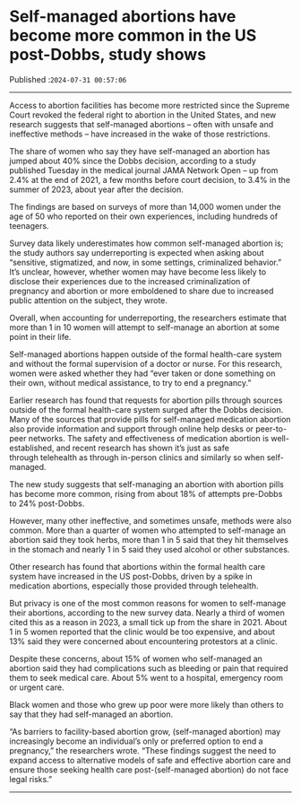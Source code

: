 # Self-managed abortions have become more common in the US post-Dobbs, study shows

Published :`2024-07-31 00:57:06`

---

Access to abortion facilities has become more restricted since the Supreme Court revoked the federal right to abortion in the United States, and new research suggests that self-managed abortions – often with unsafe and ineffective methods – have increased in the wake of those restrictions.

The share of women who say they have self-managed an abortion has jumped about 40% since the Dobbs decision, according to a study published Tuesday in the medical journal JAMA Network Open – up from 2.4% at the end of 2021, a few months before court decision, to 3.4% in the summer of 2023, about year after the decision.

The findings are based on surveys of more than 14,000 women under the age of 50 who reported on their own experiences, including hundreds of teenagers.

Survey data likely underestimates how common self-managed abortion is; the study authors say underreporting is expected when asking about “sensitive, stigmatized, and now, in some settings, criminalized behavior.” It’s unclear, however, whether women may have become less likely to disclose their experiences due to the increased criminalization of pregnancy and abortion or more emboldened to share due to increased public attention on the subject, they wrote.

Overall, when accounting for underreporting, the researchers estimate that more than 1 in 10 women will attempt to self-manage an abortion at some point in their life.

Self-managed abortions happen outside of the formal health-care system and without the formal supervision of a doctor or nurse. For this research, women were asked whether they had “ever taken or done something on their own, without medical assistance, to try to end a pregnancy.”

Earlier research has found that requests for abortion pills through sources outside of the formal health-care system surged after the Dobbs decision. Many of the sources that provide pills for self-managed medication abortion also provide information and support through online help desks or peer-to-peer networks. The safety and effectiveness of medication abortion is well-established, and recent research has shown it’s just as safe through telehealth as through in-person clinics and similarly so when self-managed.

The new study suggests that self-managing an abortion with abortion pills has become more common, rising from about 18% of attempts pre-Dobbs to 24% post-Dobbs.

However, many other ineffective, and sometimes unsafe, methods were also common. More than a quarter of women who attempted to self-manage an abortion said they took herbs, more than 1 in 5 said that they hit themselves in the stomach and nearly 1 in 5 said they used alcohol or other substances.

Other research has found that abortions within the formal health care system have increased in the US post-Dobbs, driven by a spike in medication abortions, especially those provided through telehealth.

But privacy is one of the most common reasons for women to self-manage their abortions, according to the new survey data. Nearly a third of women cited this as a reason in 2023, a small tick up from the share in 2021. About 1 in 5 women reported that the clinic would be too expensive, and about 13% said they were concerned about encountering protestors at a clinic.

Despite these concerns, about 15% of women who self-managed an abortion said they had complications such as bleeding or pain that required them to seek medical care. About 5% went to a hospital, emergency room or urgent care.

Black women and those who grew up poor were more likely than others to say that they had self-managed an abortion.

“As barriers to facility-based abortion grow, (self-managed abortion) may increasingly become an individual’s only or preferred option to end a pregnancy,” the researchers wrote. “These findings suggest the need to expand access to alternative models of safe and effective abortion care and ensure those seeking health care post-(self-managed abortion) do not face legal risks.”

---

